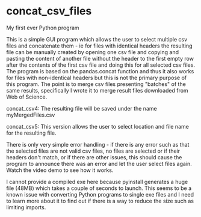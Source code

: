 # concat_csv_files
My first ever Python program

This is a simple GUI program which allows the user to select multiple csv files and concatenate them - ie for files with identical headers the resulting file can be manually created by opening one csv file and copying and pasting the content of another file without the header to the first empty row after the contents of the first csv file and doing this for all selected csv files. The program is based on the pandas.concat function and thus it also works for files with non-identical headers but this is not the primary purpose of this program. The point is to merge csv files presenting "batches" of the same results, specifically I wrote it to merge result files downloaded from Web of Science.

concat_csv4: The resulting file will be saved under the name myMergedFiles.csv

concat_csv5: This version allows the user to select location and file name for the resulting file.

There is only very simple error handling - if there is any error such as that the selected files are not valid csv files, no files are selected or if their headers don't match, or if there are other issues, this should cause the program to announce there was an error and let the user select files again.
Watch the video demo to see how it works.

I cannot provide a compiled exe here because pyinstall generates a huge file (48MB) which takes a couple of seconds to launch. This seems to be a known issue with converting Python programs to single exe files and I need to learn more about it to find out if there is a way to reduce the size such as limiting imports.
